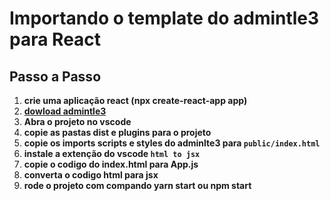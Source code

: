 # Importando o template do admintle3 para React

## Passo a Passo

1. **crie uma aplicação react (npx create-react-app app)**
2. **[dowload admintle3](https://adminlte.io/)**
3. **Abra o projeto no vscode**
4. **copie as pastas dist e plugins para o projeto**
5. **copie os imports scripts e styles do adminlte3 para `public/index.html`**
6. **instale a extenção do vscode `html to jsx`**
7. **copie o codigo do index.html para App.js**
8. **converta o codigo html para jsx**
9. **rode o projeto com compando yarn start ou npm start**
